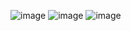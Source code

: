 ![image](https://github.com/DarkBlade33/amazon_clone/assets/88876095/370e095d-0eac-4166-bfb4-0a3e23b85ae6)
![image](https://github.com/DarkBlade33/amazon_clone/assets/88876095/dc3d746b-5c37-4882-b782-6976eeb98d4b)
![image](https://github.com/DarkBlade33/amazon_clone/assets/88876095/cf2f226b-7322-4b4c-ba54-0f3b99aa0941)
